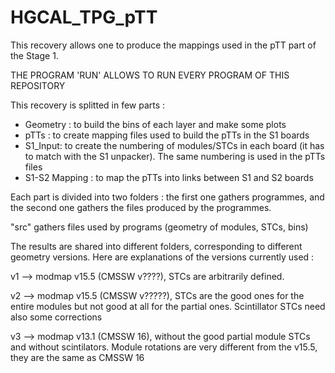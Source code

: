 # HGCAL_TPG_pTT

This recovery allows one to produce the mappings used in the pTT part of the Stage 1.

THE PROGRAM 'RUN' ALLOWS TO RUN EVERY PROGRAM OF THIS REPOSITORY 

This recovery is splitted in few parts : 
- Geometry : to build the bins of each layer and make some plots
- pTTs : to create mapping files used to build the pTTs in the S1 boards
- S1_Input: to create the numbering of modules/STCs in each board (it has to match with the S1 unpacker). The same numbering is used in the pTTs files
- S1-S2 Mapping : to map the pTTs into links between S1 and S2 boards


Each part is divided into two folders : the first one gathers programmes, and the second one gathers the files produced by the programmes.

"src" gathers files used by programs (geometry of modules, STCs, bins)

The results are shared into different folders, corresponding to different geometry versions. Here are explanations of the versions currently used :


v1 --> modmap v15.5 (CMSSW v????), STCs are arbitrarily defined.

v2 --> modmap v15.5 (CMSSW v?????), STCs are the good ones for the entire modules but not good at all for the partial ones. Scintillator STCs need also some corrections

v3 --> modmap v13.1 (CMSSW 16), without the good partial module STCs and without scintilators. Module rotations are very different from the v15.5, they are the same as CMSSW 16

